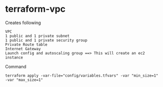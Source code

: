 # terraform-vpc
Creates following
```
VPC
1 public and 1 private subnet
1 public and 1 private security group
Private Route table
Internet Gateway
Launch config and autoscaling group ==> This will create an ec2 instance
```

Command
```
terraform apply -var-file="config/variables.tfvars" -var "min_size=1" -var "max_size=1"
```